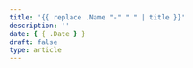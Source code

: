 ```yaml
---
title: '{{ replace .Name "-" " " | title }}'
description: ''
date: { { .Date } }
draft: false
type: article
---
```

